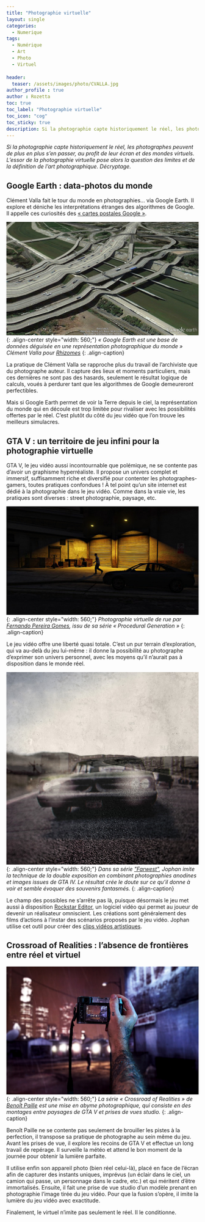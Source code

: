```yaml
---
title: "Photographie virtuelle"
layout: single
categories:
  - Numerique 
tags:
  - Numérique
  - Art
  - Photo
  - Virtuel

header:
  teaser: /assets/images/photo/CVALLA.jpg
author_profile : true
author : Rozetta
toc: true
toc_label: "Photographie virtuelle"
toc_icon: "cog"
toc_sticky: true
description: Si la photographie capte historiquement le réel, les photographes peuvent de plus en plus s’en passer, au profit de leur écran et des mondes virtuels. L’essor de la photographie virtuelle pose alors la question des limites et de la définition de l’art photographique. Décryptage.
---
```


*Si la photographie capte historiquement le réel, les photographes peuvent de plus en plus s’en passer, au profit de leur écran et des mondes virtuels. L’essor de la photographie virtuelle pose alors la question des limites et de la définition de l’art photographique. Décryptage.*

## Google Earth : data-photos du monde

Clément Valla fait le tour du monde en photographies… via Google Earth. Il explore et déniche les interprétations étranges des algorithmes de Google. Il appelle ces curiosités des [« cartes postales Google »](http://www.postcards-from-google-earth.com/). 

![styled-image](/assets/images/photo/CVALLA.jpg "VALLA"){: .align-center style="width: 560;"}
*« Google Earth est une base de données déguisée en une représentation photographique du monde » Clément Valla pour [Rhizomes](https://rhizome.org/editorial/2012/jul/31/universal-texture/)*
{: .align-caption}

La pratique de Clément Valla se rapproche plus du travail de l’archiviste que du photographe auteur. Il capture des lieux et moments particuliers, mais ces dernières ne sont pas des hasards, seulement le résultat logique de calculs, voués à perdurer tant que les algorithmes de Google demeureront perfectibles. 

Mais si Google Earth permet de voir la Terre depuis le ciel, la représentation du monde qui en découle est trop limitée pour rivaliser avec les possibilités offertes par le réel. C’est plutôt du côté du jeu vidéo que l’on trouve les meilleurs simulacres.

## GTA V : un territoire de jeu infini pour la photographie virtuelle

GTA V, le jeu vidéo aussi incontournable que polémique, ne se contente pas d’avoir un graphisme hyperréaliste. Il propose un univers complet et immersif, suffisamment riche et diversifié pour contenter les photographes-gamers, toutes pratiques confondues ! À tel point qu’un site internet est dédié à la photographie dans le jeu vidéo. Comme dans la vraie vie, les pratiques sont diverses : street photographie, paysage, etc. 

![styled-image](/assets/images/photo/FPGOMES.jpg "Gomes"){: .align-center style="width: 560;"}
*Photographie virtuelle de rue par [Fernando Pereira Gomes](http://www.fpgomes.com/), issu de sa série « Procedural Generation »*
{: .align-caption}

Le jeu vidéo offre une liberté quasi totale. C’est un pur terrain d’exploration, qui va au-delà du jeu lui-même : il donne la possibilité au photographe d’exprimer son univers personnel, avec les moyens qu’il n’aurait pas à disposition dans le monde réel.

![styled-image](/assets/images/photo/JOPHAN.jpg "Jophan"){: .align-center style="width: 560;"}
*Dans sa série ["Farwest"](https://www.behance.net/gallery/3449217/Farwest), Jophan imite la technique de la double exposition en combinant photographies anodines et images issues de GTA IV. Le résultat crée le doute sur ce qu’il donne à voir et semble évoquer des souvenirs fantasmés.*
{: .align-caption}

Le champ des possibles ne s’arrête pas là, puisque désormais le jeu met aussi à disposition [Rockstar Editor](https://www.rockstargames.com/videos/11269), un logiciel vidéo qui permet au joueur de devenir un réalisateur omniscient. Les créations sont généralement des films d’actions à l’instar des scénarios proposés par le jeu vidéo. Jophan utilise cet outil pour créer des [clips vidéos artistiques](https://www.youtube.com/watch?v=6CyDQkUFfwY).

## Crossroad of Realities : l’absence de frontières entre réel et virtuel

![styled-image](/assets/images/photo/BPAILLE.jpg "Paille"){: .align-center style="width: 560;"}
*La série « Crossroad of Realities » de [Benoît Paille](http://www.benoitp.com/) est une mise en abyme photographique, qui consiste en des montages entre paysages de GTA V et prises de vues studio.*
{: .align-caption}

Benoît Paille ne se contente pas seulement de brouiller les pistes à la perfection, il transpose sa pratique de photographe au sein même du jeu. Avant les prises de vue, il explore les recoins de GTA V et effectue un long travail de repérage. Il surveille la météo et attend le bon moment de la journée pour obtenir la lumière parfaite. 

Il utilise enfin son appareil photo (bien réel celui-là), placé en face de l’écran afin de capturer des instants uniques, imprévus (un éclair dans le ciel, un camion qui passe, un personnage dans le cadre, etc.) et qui méritent d’être immortalisés. Ensuite, il fait une prise de vue studio d’un modèle prenant en photographie l’image tirée du jeu vidéo. Pour que la fusion s’opère, il imite la lumière du jeu vidéo avec exactitude. 

Finalement, le virtuel n’imite pas seulement le réel. Il le conditionne.

